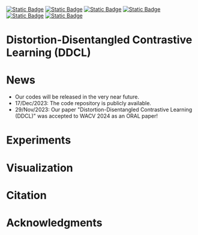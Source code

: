 [![Static Badge](https://img.shields.io/badge/WACV-2024-blue)](https://wacv2024.thecvf.com/)
[![Static Badge](https://img.shields.io/badge/DDCL-ArXiv-b31b1b)](https://arxiv.org/abs/2303.05066)
[![Static Badge](https://img.shields.io/badge/DDCL-PDF-pink)](https://arxiv.org/pdf/2303.05066.pdf)
[![Static Badge](https://img.shields.io/badge/Python-3.8.13-blue)]()
[![Static Badge](https://img.shields.io/badge/PyTorch-1.13.0-orange)]()
[![Static Badge](https://img.shields.io/badge/cudatoolkit-11.3.1-1f5e96)]()

# Distortion-Disentangled Contrastive Learning (DDCL)

# News
- Our codes will be released in the very near future.
- 17/Dec/2023: The code repository is publicly available.
- 29/Nov/2023: Our paper "Distortion-Disentangled Contrastive Learning (DDCL)" was accepted to WACV 2024 as an ORAL paper!

# Experiments

# Visualization

# Citation

# Acknowledgments

